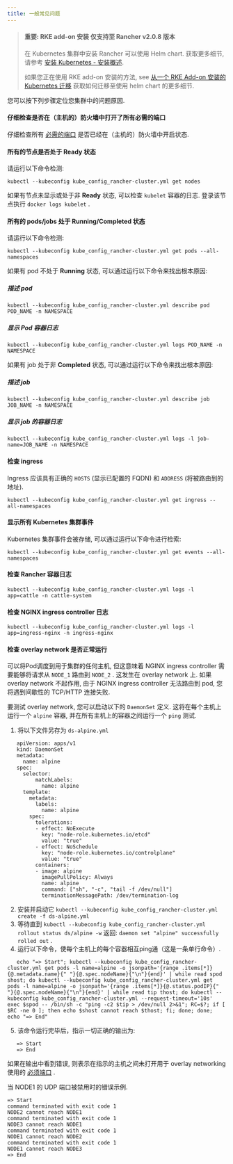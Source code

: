 ```yaml
---
title: 一般常见问题
---
```


> #### **重要: RKE add-on 安装 仅支持至 Rancher v2.0.8 版本**
>
> 在 Kubernetes 集群中安装 Rancher 可以使用 Helm chart. 获取更多细节, 请参考 [安装 Kubernetes - 安装概述](/docs/installation/k8s-install/#installation-outline).
>
> 如果您正在使用 RKE add-on 安装的方法, see [从一个 RKE Add-on 安装的 Kubernetes 迁移](/docs/upgrades/upgrades/migrating-from-rke-add-on/) 获取如何迁移至使用 helm chart 的更多细节.

您可以按下列步骤定位您集群中的问题原因.

#### 仔细检查是否在（主机的）防火墙中打开了所有必需的端口

仔细检查所有 [必需的端口](/docs/cluster-provisioning/node-requirements/#networking-requirements/) 是否已经在（主机的）防火墙中开启状态.

#### 所有的节点是否处于 **Ready** 状态

请运行以下命令检测:

``` 
kubectl --kubeconfig kube_config_rancher-cluster.yml get nodes
```

如果有节点未显示或处于非 **Ready** 状态, 可以检查 `kubelet` 容器的日志. 登录该节点执行 `docker logs kubelet` .

#### 所有的 pods/jobs 处于 **Running**/**Completed** 状态

请运行以下命令检测:

``` 
kubectl --kubeconfig kube_config_rancher-cluster.yml get pods --all-namespaces
```

如果有 pod 不处于 **Running** 状态, 可以通过运行以下命令来找出根本原因:

##### 描述 pod

``` 
kubectl --kubeconfig kube_config_rancher-cluster.yml describe pod POD_NAME -n NAMESPACE
```

##### 显示 Pod 容器日志

``` 
kubectl --kubeconfig kube_config_rancher-cluster.yml logs POD_NAME -n NAMESPACE
```

如果有 job 处于非 **Completed** 状态, 可以通过运行以下命令来找出根本原因:

##### 描述 job

``` 
kubectl --kubeconfig kube_config_rancher-cluster.yml describe job JOB_NAME -n NAMESPACE
```

##### 显示 job 的容器日志

``` 
kubectl --kubeconfig kube_config_rancher-cluster.yml logs -l job-name=JOB_NAME -n NAMESPACE
```

#### 检查 ingress

Ingress 应该具有正确的 `HOSTS` (显示已配置的 FQDN) 和 `ADDRESS` (将被路由到的地址).

``` 
kubectl --kubeconfig kube_config_rancher-cluster.yml get ingress --all-namespaces
```

#### 显示所有 Kubernetes 集群事件

Kubernetes 集群事件会被存储, 可以通过运行以下命令进行检索:

``` 
kubectl --kubeconfig kube_config_rancher-cluster.yml get events --all-namespaces
```

#### 检查 Rancher 容器日志

``` 
kubectl --kubeconfig kube_config_rancher-cluster.yml logs -l app=cattle -n cattle-system
```

#### 检查 NGINX ingress controller 日志

``` 
kubectl --kubeconfig kube_config_rancher-cluster.yml logs -l app=ingress-nginx -n ingress-nginx
```

#### 检查 overlay network 是否正常运行

可以将Pod调度到用于集群的任何主机, 但这意味着 NGINX ingress controller 需要能够将请求从 `NODE_1` 路由到 `NODE_2` . 这发生在 overlay network 上. 如果 overlay network 不起作用, 由于 NGINX ingress controller 无法路由到 pod, 您将遇到间歇性的 TCP/HTTP 连接失败.

要测试 overlay network, 您可以启动以下的 `DaemonSet` 定义. 这将在每个主机上运行一个 `alpine` 容器, 并在所有主机上的容器之间运行一个 `ping` 测试.

1. 将以下文件另存为 `ds-alpine.yml` 

   

``` 
   apiVersion: apps/v1
   kind: DaemonSet
   metadata:
     name: alpine
   spec:
     selector:
         matchLabels:
           name: alpine
     template:
       metadata:
         labels:
           name: alpine
       spec:
         tolerations:
         - effect: NoExecute
           key: "node-role.kubernetes.io/etcd"
           value: "true"
         - effect: NoSchedule
           key: "node-role.kubernetes.io/controlplane"
           value: "true"
         containers:
         - image: alpine
           imagePullPolicy: Always
           name: alpine
           command: ["sh", "-c", "tail -f /dev/null"]
           terminationMessagePath: /dev/termination-log
   ```

2. 安装并启动它 `kubectl --kubeconfig kube_config_rancher-cluster.yml create -f ds-alpine.yml` 
3. 等待直到 `kubectl --kubeconfig kube_config_rancher-cluster.yml rollout status ds/alpine -w` 返回: `daemon set "alpine" successfully rolled out` .
4. 运行以下命令，使每个主机上的每个容器相互ping通（这是一条单行命令）.

   

``` 
   echo "=> Start"; kubectl --kubeconfig kube_config_rancher-cluster.yml get pods -l name=alpine -o jsonpath='{range .items[*]}{@.metadata.name}{" "}{@.spec.nodeName}{"\n"}{end}' | while read spod shost; do kubectl --kubeconfig kube_config_rancher-cluster.yml get pods -l name=alpine -o jsonpath='{range .items[*]}{@.status.podIP}{" "}{@.spec.nodeName}{"\n"}{end}' | while read tip thost; do kubectl --kubeconfig kube_config_rancher-cluster.yml --request-timeout='10s' exec $spod -- /bin/sh -c "ping -c2 $tip > /dev/null 2>&1"; RC=$?; if [ $RC -ne 0 ]; then echo $shost cannot reach $thost; fi; done; done; echo "=> End"
   ```

5. 该命令运行完毕后，指示一切正确的输出为:

   

``` 
   => Start
   => End
   ```

如果在输出中看到错误, 则表示在指示的主机之间未打开用于 overlay networking 使用的 [必须端口](/docs/cluster-provisioning/node-requirements/#networking-requirements/) .

当 NODE1 的 UDP 端口被禁用时的错误示例.

``` 
=> Start
command terminated with exit code 1
NODE2 cannot reach NODE1
command terminated with exit code 1
NODE3 cannot reach NODE1
command terminated with exit code 1
NODE1 cannot reach NODE2
command terminated with exit code 1
NODE1 cannot reach NODE3
=> End
```

